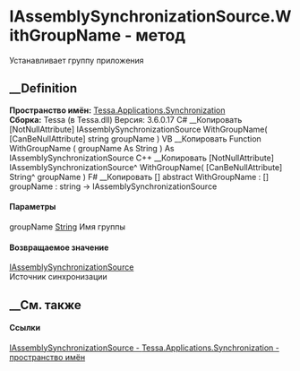 # IAssemblySynchronizationSource.WithGroupName - метод
Устанавливает группу приложения
## __Definition
 **Пространство имён:**
[Tessa.Applications.Synchronization](N_Tessa_Applications_Synchronization.htm)  
 **Сборка:** Tessa (в Tessa.dll) Версия: 3.6.0.17
C# __Копировать
    [NotNullAttribute]
    IAssemblySynchronizationSource WithGroupName(
    	[CanBeNullAttribute] string groupName
    )
VB __Копировать
    <NotNullAttribute>
    Function WithGroupName ( 
    	<CanBeNullAttribute> groupName As String
    ) As IAssemblySynchronizationSource
C++ __Копировать
    [NotNullAttribute]
    IAssemblySynchronizationSource^ WithGroupName(
    	[CanBeNullAttribute] String^ groupName
    )
F# __Копировать
     [<NotNullAttribute>]
    abstract WithGroupName : 
            [<CanBeNullAttribute>] groupName : string -> IAssemblySynchronizationSource 
#### Параметры
groupName [String](https://learn.microsoft.com/dotnet/api/system.string)
    Имя группы
#### Возвращаемое значение
[IAssemblySynchronizationSource](T_Tessa_Applications_Synchronization_IAssemblySynchronizationSource.htm)  
Источник синхронизации
##  __См. также
#### Ссылки
[IAssemblySynchronizationSource -
](T_Tessa_Applications_Synchronization_IAssemblySynchronizationSource.htm)
[Tessa.Applications.Synchronization - пространство
имён](N_Tessa_Applications_Synchronization.htm)
